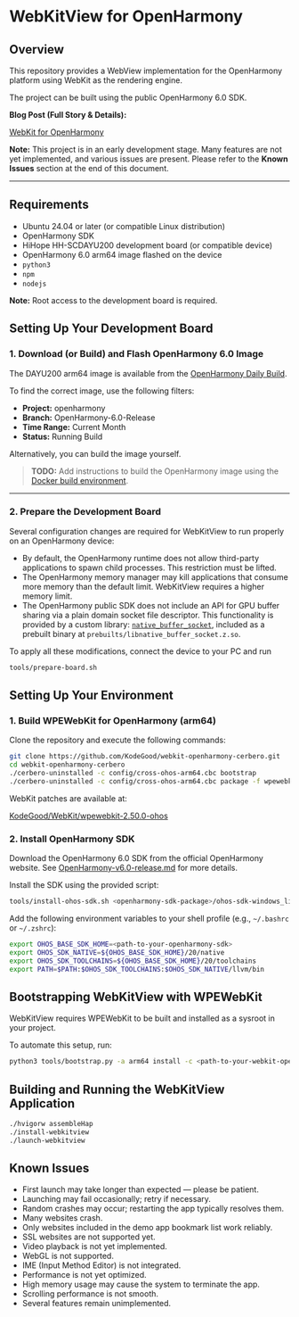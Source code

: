 # WebKitView for OpenHarmony

## Overview

This repository provides a WebView implementation for the OpenHarmony platform using WebKit as the rendering engine.

The project can be built using the public OpenHarmony 6.0 SDK.

**Blog Post (Full Story & Details):**

[WebKit for OpenHarmony](https://medium.com/kodegood/webkit-for-openharmony-3b612c27b958)

**Note:** This project is in an early development stage. Many features are not yet implemented, and various issues are present. Please refer to the **Known Issues** section at the end of this document.

---

## Requirements

- Ubuntu 24.04 or later (or compatible Linux distribution)
- OpenHarmony SDK
- HiHope HH-SCDAYU200 development board (or compatible device)
- OpenHarmony 6.0 arm64 image flashed on the device
- `python3`
- `npm`
- `nodejs`

**Note:** Root access to the development board is required.

## Setting Up Your Development Board

### 1. Download (or Build) and Flash OpenHarmony 6.0 Image

The DAYU200 arm64 image is available from the [OpenHarmony Daily Build](https://ci.openharmony.cn/workbench/cicd/dailybuild/dailylist).

To find the correct image, use the following filters:
- **Project:** openharmony  
- **Branch:** OpenHarmony-6.0-Release  
- **Time Range:** Current Month  
- **Status:** Running Build  

Alternatively, you can build the image yourself.

> **TODO:** Add instructions to build the OpenHarmony image using the [Docker build environment](https://github.com/KodeGood/docker-openharmony).

---

### 2. Prepare the Development Board

Several configuration changes are required for WebKitView to run properly on an OpenHarmony device:

- By default, the OpenHarmony runtime does not allow third-party applications to spawn child processes. This restriction must be lifted.
- The OpenHarmony memory manager may kill applications that consume more memory than the default limit. WebKitView requires a higher memory limit.
- The OpenHarmony public SDK does not include an API for GPU buffer sharing via a plain domain socket file descriptor. This functionality is provided by a custom library: [`native_buffer_socket`](https://github.com/KodeGood/graphic_surface-openharmony/tree/OpenHarmony-6.0-KodeGood), included as a prebuilt binary at `prebuilts/libnative_buffer_socket.z.so`.

To apply all these modifications, connect the device to your PC and run

```bash
tools/prepare-board.sh
```

## Setting Up Your Environment

### 1. Build WPEWebKit for OpenHarmony (arm64)

Clone the repository and execute the following commands:

```bash
git clone https://github.com/KodeGood/webkit-openharmony-cerbero.git
cd webkit-openharmony-cerbero
./cerbero-uninstalled -c config/cross-ohos-arm64.cbc bootstrap
./cerbero-uninstalled -c config/cross-ohos-arm64.cbc package -f wpewebkit
```

WebKit patches are available at:

[KodeGood/WebKit/wpewebkit-2.50.0-ohos](https://github.com/KodeGood/WebKit/tree/wpewebkit-2.50.0-ohos)

### 2. Install OpenHarmony SDK

Download the OpenHarmony 6.0 SDK from the official OpenHarmony website. See [OpenHarmony-v6.0-release.md](https://gitee.com/openharmony/docs/blob/master/en/release-notes/OpenHarmony-v6.0-release.md) for more details.

Install the SDK using the provided script:

```bash
tools/install-ohos-sdk.sh <openharmony-sdk-package>/ohos-sdk-windows_linux-public.tar.gz linux <target-directory>
```

Add the following environment variables to your shell profile (e.g., `~/.bashrc` or `~/.zshrc`):

```bash
export OHOS_BASE_SDK_HOME=<path-to-your-openharmony-sdk>
export OHOS_SDK_NATIVE=${OHOS_BASE_SDK_HOME}/20/native
export OHOS_SDK_TOOLCHAINS=${OHOS_BASE_SDK_HOME}/20/toolchains
export PATH=$PATH:$OHOS_SDK_TOOLCHAINS:$OHOS_SDK_NATIVE/llvm/bin
```

## Bootstrapping WebKitView with WPEWebKit

WebKitView requires WPEWebKit to be built and installed as a sysroot in your project.

To automate this setup, run:

```bash
python3 tools/bootstrap.py -a arm64 install -c <path-to-your-webkit-openharmony-cerbero>
```

## Building and Running the WebKitView Application

```bash
./hvigorw assembleHap
./install-webkitview
./launch-webkitview
```

## Known Issues

- First launch may take longer than expected — please be patient.  
- Launching may fail occasionally; retry if necessary.  
- Random crashes may occur; restarting the app typically resolves them.  
- Many websites crash.  
- Only websites included in the demo app bookmark list work reliably.  
- SSL websites are not supported yet.  
- Video playback is not yet implemented.  
- WebGL is not supported.  
- IME (Input Method Editor) is not integrated.  
- Performance is not yet optimized.  
- High memory usage may cause the system to terminate the app.  
- Scrolling performance is not smooth.  
- Several features remain unimplemented.


